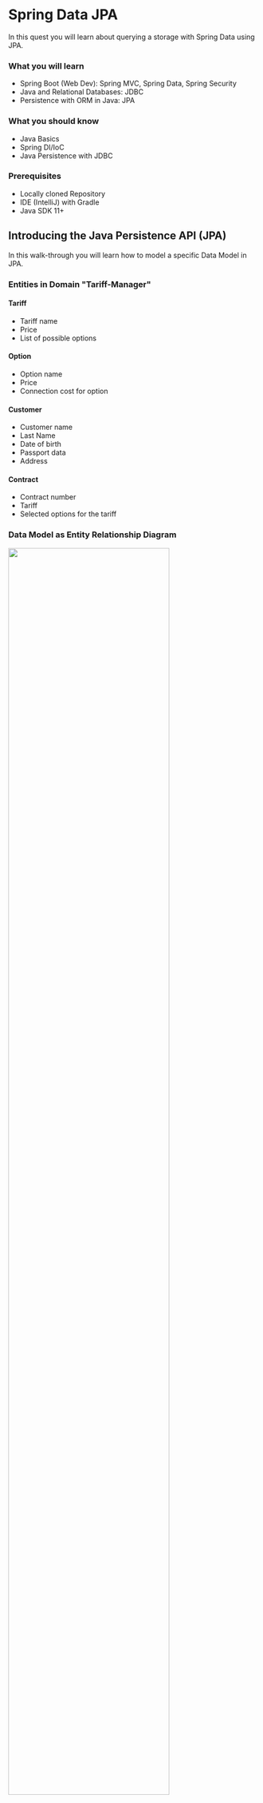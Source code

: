 # Spring Data JPA

In this quest you will learn about querying a storage with Spring Data using JPA. 

### What you will learn

* Spring Boot (Web Dev): Spring MVC, Spring Data, Spring Security
* Java and Relational Databases: JDBC
* Persistence with ORM in Java: JPA

### What you should know

* Java Basics
* Spring DI/IoC
* Java Persistence with JDBC

### Prerequisites

* Locally cloned Repository
* IDE (IntelliJ) with Gradle
* Java SDK 11+

## Introducing the Java Persistence API (JPA)

In this walk-through you will learn how to model a specific Data Model in JPA.

### Entities in Domain "Tariff-Manager"

#### Tariff

* Tariff name
* Price
* List of possible options

#### Option

* Option name
* Price
* Connection cost for option

#### Customer

* Customer name
* Last Name
* Date of birth
* Passport data
* Address

#### Contract

* Contract number
* Tariff
* Selected options for the tariff

### Data Model as Entity Relationship Diagram

<img src="../../../docs/img/tariff-manager-erd.png" width="80%"/>

## Create JPA Classes

### Class Diagramm of Corresponding JPA Diagram

<img src="../../../docs/img/tariff-manager-cd.png" width="50%"/>

### Entity Annotations

To enable Object-Relational Mapping (ORM) between Java objects and database entities, Java classes have to be enriched with meta information about how to map related models, what and how much of the object graph to load in one shot and other properties.

JPA uses specific annotations (or XML configuration) to define the intended behaviour. All JPA Entities in package *entity* have these annotations.  

[sources](../../../src/main/java/dev/wcs/nad/tariffmanager/persistence/entity/) | [GitHub](../../../src/main/java/dev/wcs/nad/tariffmanager/persistence/entity/)

### Modelling One-to-Many Relations

We will investigate the `Contact` to `Address` relation. This relation models the fact "A contact can have many addresses".
This relation type is called `One-to-Many` (1..n) in JPA. In Java, we use a collection (in our case a `List`, but `Set` or `Collection` would be possible as well) to model 1..n relationsships.

```
@OneToMany(mappedBy = "customer", orphanRemoval = true)
private List<Contract> contracts = new ArrayList<>();
```
[sources](../../../src/main/java/dev/wcs/nad/tariffmanager/persistence/entity/Customer.java) | [GitHub](../../../src/main/java/dev/wcs/nad/tariffmanager/persistence/entity/Customer.java#L28)

![](../../../docs/img/db_er_address_join.png)

#### Adding an `Address` to a `Contact`

If we want to add an `Address` to a `Contact` object, we have to use the interface a `List` provides to add an object. Futhermore, we have to persist the change in the database.

```java
Address address = createFakeAddress();
Contact contact = createFakeContact();
contact.addAddress(address);
addressRepository.save(address);
customer = customerRepository.save(customer);
```

[sources](../../../src/test/java/dev/wcs/nad/tariffmanager/InitialDatabaseSetupManualTest.java) | [GitHub](../../../src/test/java/dev/wcs/nad/tariffmanager/InitialDatabaseSetupManualTest.java#L32)

First, we create a new `Address` which we add to the `Contract`. This is done by calling `add(...)` on the `List` of `Address`. Now the object has been added to the List in memory, but it wasn't persisted. To persist the object in the database, we first have to persist the new `Address` with `addressRepository.save(address)`. Now an ID has been added by JPA and we can store the `Contact` object with the `List` of `Address` with `customerRepository.save(customer)`.

In the database, the **ADDRESS** table, column **CONTACT_ID** has a Foreign Key to the **CONTACT** table, column **ID**.  

![](../../../docs/img/db_er_contact.png)

![](../../../docs/img/db_er_address.png)

It can be specified in the annotations on the classes `Address` and `Contact` how the relationsship should be modelled in the database. Out approach is the most common choosed approach, but other options exist, eg. using a intermediate table.

### Modelling Many-to-Many Relations

![](../../../docs/img/db_er_address_join_full.png)

```java
@ManyToMany
@JoinTable(name = "contract_options",
        joinColumns = @JoinColumn(name = "contract_id"),
        inverseJoinColumns = @JoinColumn(name = "options_id"))
private Set<Option> options = new LinkedHashSet<>();
```
[sources](../../../src/main/java/dev/wcs/nad/tariffmanager/persistence/entity/Contract.java) | [GitHub](../../../src/main/java/dev/wcs/nad/tariffmanager/persistence/entity/Contract.java#L25)


### Modelling One-to-One Relations

![](../../../docs/img/db_er_address_no_join_full.png)

```java
@OneToOne(orphanRemoval = true)
@JoinColumn(name = "tariff_id")
private Tariff tariff;
```
[sources](../../../src/main/java/dev/wcs/nad/tariffmanager/persistence/entity/Contract.java) | [GitHub](../../../src/main/java/dev/wcs/nad/tariffmanager/persistence/entity/Contract.java#L21)

### Modelling Many-to-One Relations

```java
@ManyToOne
@JoinColumn(name = "contact_id")
private Contact contact;
```
[sources](../../../src/main/java/dev/wcs/nad/tariffmanager/persistence/entity/Address.java) | [GitHub](../../../src/main/java/dev/wcs/nad/tariffmanager/persistence/entity/Address.java#L24)

### Challenge: Add a new Entity `Department` 

* `Tariff` has a n..0 (many-to-zero_or_one) relation to a new entity `Department`, which specifies which internal department is responsible for the `Tariff`
* Create a repository for `Department` which allows for reading, creating and updating `Department` entities (interface method: ...)
* In the unit test a `Tariff` is created. Modify the test: Create and persist a new `Department`. Make sure that each time a `Tariff` is created, this `Department` is associated and persistet.


